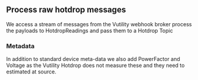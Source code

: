 ## Process raw hotdrop messages

We access a stream of messages from the Vutility webhook broker
process the payloads to HotdropReadings and pass them to a Hotdrop Topic 

### Metadata

In addition to standard device meta-data we also add PowerFactor and Voltage as the Vutility Hotdrop does not measure 
these and they need to estimated at source.

